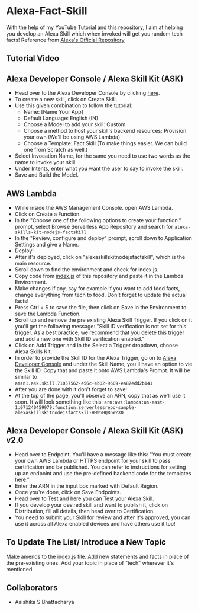 # Alexa-Fact-Skill
With the help of my YouTube Tutorial and this repository, I aim at helping you develop an Alexa Skill which when invoked will get you random tech facts!
Reference from [Alexa's Official Repository](https://github.com/alexa/skill-sample-nodejs-fact)

## Tutorial Video

## Alexa Developer Console / Alexa Skill Kit (ASK)
- Head over to the Alexa Developer Console by clicking [here](https://developer.amazon.com/alexa/console/ask/).
- To create a new skill, click on Create Skill.
- Use this given combination to follow the tutorial:
  - Name: [Name Your App]
  - Default Language: English (IN)
  - Choose a Model to add your skill: Custom
  - Choose a method to host your skill's backend resources: Provision your own (We'll be using AWS Lambda)
  - Choose a Template: Fact Skill (To make things easier. We can build one from Scratch as well.)
- Select Invocation Name, for the same you need to use two words as the name to invoke your skill.
- Under Intents, enter what you want the user to say to invoke the skill.
- Save and Build the Model.

## AWS Lambda
- While inside the AWS Management Console. open AWS Lambda.
- Click on Create a Function.
- In the "Choose one of the following options to create your function." prompt, select Browse Serverless App Repository and search for 
  `alexa-skills-kit-nodejs-factskill`
- In the "Review, configure and deploy" prompt, scroll down to Application Settings and give a Name.
- Deploy!
- After it's deployed, click on "alexaskillskitnodejsfactskill", which is the main resource.
- Scroll down to find the environment and check for index.js.
- Copy code from [index.js](index.js) of this repository and paste it in the Lambda Environment.
- Make changes if any, say for example if you want to add food facts, change everything from tech to food. Don't forget to update the actual facts!
- Press Ctrl + S to save the file, then click on Save in the Environment to save the Lambda Function.
- Scroll up and remove the pre existing Alexa Skill Trigger. If you click on it you'll get the following message:
"Skill ID verification is not set for this trigger. As a best practice, we recommend that you delete this trigger and add a new one with Skill ID verification enabled."
- Click on Add Trigger and in the Select a Trigger dropdown, choose Alexa Skills Kit.
- In order to provide the Skill ID for the Alexa Trigger, go on to [Alexa Developer Console](https://developer.amazon.com/alexa/console/ask/) and under the Skill Name, you'll have an option to vie the Skill ID. Copy that and paste it onto AWS Lambda's Prompt. It will be similar to  
`amzn1.ask.skill.71057562-e56c-4b02-9609-ea87edd2b141`
- After you are done with it don't forget to save!
- At the top of the page, you'll observe an ARN, copy that as we'll use it soon. It will look something like this:
  `arn:aws:lambda:us-east-1:071240459979:function:serverlessrepo-sample-alexaskillskitnodejsfactskil-HHW5HQ86WZXD`

## Alexa Developer Console / Alexa Skill Kit (ASK) v2.0
- Head over to Endpoint. You'll have a message like this: "You must create your own AWS Lambda or HTTPS endpoint for your skill to pass certification and be published. You can refer to instructions for setting up an endpoint and use the pre-defined backend code for the templates here.".
- Enter the ARN in the input box marked with Default Region.
- Once you're done, click on Save Endpoints.
- Head over to Test and here you can Test your Alexa Skill.
- If you develop your desired skill and want to publish it, click on Distribution, fill all details, then head over to Certification.
- You need to submit your Skill for review and after it's approved, you can use it across all Alexa enabled devices and have others use it too!

## To Update The List/ Introduce a New Topic
Make amends to the [index.js](index.js) file. Add new statements and facts in place of the pre-existing ones. Add your topic in place of "tech" wherever it's mentioned.

## Collaborators
- Aaishika S Bhattacharya
